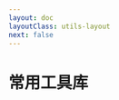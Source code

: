 ```yaml
---
layout: doc
layoutClass: utils-layout
next: false
---
```


<style src="./index.scss"></style>

<script setup>
import NavCardGroup from '../../nav/components/NavCardGroup.vue'

import { DATA } from './data'
</script>

# 常用工具库

<NavCardGroup v-for="{title, items} in DATA" :title="title" :items="items" />